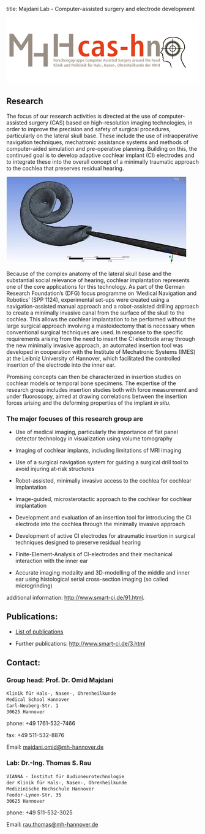 title: Majdani Lab - Computer-assisted surgery and electrode development

![cash-logo](majdani/cas-h.png)

## Research

The focus of our research activities is directed at the use of computer-assisted surgery (CAS) based on high-resolution imaging technologies, in order to improve the precision and safety of surgical procedures, particularly on the lateral skull base. These include the use of intraoperative navigation techniques, mechatronic assistance systems and methods of computer-aided simulation and pre-operative planning. Building on this, the continued goal is to develop adaptive cochlear implant (CI) electrodes and to integrate these into the overall concept of a minimally traumatic approach to the cochlea that preserves residual hearing.

![Simulation of a CI insertion](majdani/rtemagicc_rau_02.jpg)

Because of the complex anatomy of the lateral skull base and the substantial social relevance of hearing, cochlear implantation represents one of the core applications for this technology. As part of the German Research Foundation’s (DFG) focus programme on ‘Medical Navigation and Robotics’ (SPP 1124), experimental set-ups were created using a navigation-assisted manual approach and a robot-assisted drilling approach to create a minimally invasive canal from the surface of the skull to the cochlea. This allows the cochlear implantation to be performed without the large surgical approach involving a mastoidectomy that is necessary when conventional surgical techniques are used. In response to the specific requirements arising from the need to insert the CI electrode array through the new minimally invasive approach, an automated insertion tool was developed in cooperation with the Institute of Mechatronic Systems (IMES) at the Leibniz University of Hannover, which facilitated the controlled insertion of the electrode into the inner ear.

Promising concepts can then be characterized in insertion studies on cochlear models or temporal bone specimens. The expertise of the research group includes insertion studies both with force measurement and under fluoroscopy, aimed at drawing correlations between the insertion forces arising and the deforming properties of the implant *in situ*.

### The major focuses of this research group are

-   Use of medical imaging, particularly the importance of flat panel detector technology in visualization using volume tomography

-   Imaging of cochlear implants, including limitations of MRI imaging

-   Use of a surgical navigation system for guiding a surgical drill tool to avoid injuring at-risk structures

-   Robot-assisted, minimally invasive access to the cochlea for cochlear implantation

-   Image-guided, microsterotactic approach to the cochlear for cochlear implantation

-   Development and evaluation of an insertion tool for introducing the CI electrode into the cochlea through the minimally invasive approach

-   Development of active CI electrodes for atraumatic insertion in surgical techniques designed to preserve residual hearing

-   Finite-Element-Analysis of CI-electrodes and their mechanical interaction with the inner ear

-   Accurate imaging modality and 3D-modelling of the middle and inner ear using histological serial cross-section imaging (so called microgrinding)


additional information: <http://www.smart-ci.de/91.html>.



## Publications:

- [List of publications](publications.md)

- Further publications: <http://www.smart-ci.de/3.html>


## Contact:

### Group head: Prof. Dr. Omid Majdani


    Klinik für Hals-, Nasen-, Ohrenheilkunde
    Medical School Hannover
    Carl-Neuberg-Str. 1
    30625 Hannover

phone: +49 1761-532-7466

fax: +49 511-532-8876

Email: <majdani.omid@mh-hannover.de>

### Lab: Dr.-Ing. Thomas S. Rau

    VIANNA - Institut für Audioneurotechnologie
    der Klinik für Hals-, Nasen-, Ohrenheilkunde
    Medizinische Hochschule Hannover
    Feodor-Lynen-Str. 35
    30625 Hannover

phone: +49 511-532-3025

Email: <rau.thomas@mh-hannover.de>


